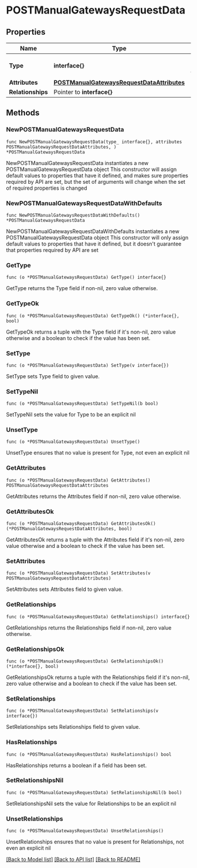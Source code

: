 # POSTManualGatewaysRequestData

## Properties

Name | Type | Description | Notes
------------ | ------------- | ------------- | -------------
**Type** | **interface{}** | The resource&#39;s type | 
**Attributes** | [**POSTManualGatewaysRequestDataAttributes**](POSTManualGatewaysRequestDataAttributes.md) |  | 
**Relationships** | Pointer to **interface{}** |  | [optional] 

## Methods

### NewPOSTManualGatewaysRequestData

`func NewPOSTManualGatewaysRequestData(type_ interface{}, attributes POSTManualGatewaysRequestDataAttributes, ) *POSTManualGatewaysRequestData`

NewPOSTManualGatewaysRequestData instantiates a new POSTManualGatewaysRequestData object
This constructor will assign default values to properties that have it defined,
and makes sure properties required by API are set, but the set of arguments
will change when the set of required properties is changed

### NewPOSTManualGatewaysRequestDataWithDefaults

`func NewPOSTManualGatewaysRequestDataWithDefaults() *POSTManualGatewaysRequestData`

NewPOSTManualGatewaysRequestDataWithDefaults instantiates a new POSTManualGatewaysRequestData object
This constructor will only assign default values to properties that have it defined,
but it doesn't guarantee that properties required by API are set

### GetType

`func (o *POSTManualGatewaysRequestData) GetType() interface{}`

GetType returns the Type field if non-nil, zero value otherwise.

### GetTypeOk

`func (o *POSTManualGatewaysRequestData) GetTypeOk() (*interface{}, bool)`

GetTypeOk returns a tuple with the Type field if it's non-nil, zero value otherwise
and a boolean to check if the value has been set.

### SetType

`func (o *POSTManualGatewaysRequestData) SetType(v interface{})`

SetType sets Type field to given value.


### SetTypeNil

`func (o *POSTManualGatewaysRequestData) SetTypeNil(b bool)`

 SetTypeNil sets the value for Type to be an explicit nil

### UnsetType
`func (o *POSTManualGatewaysRequestData) UnsetType()`

UnsetType ensures that no value is present for Type, not even an explicit nil
### GetAttributes

`func (o *POSTManualGatewaysRequestData) GetAttributes() POSTManualGatewaysRequestDataAttributes`

GetAttributes returns the Attributes field if non-nil, zero value otherwise.

### GetAttributesOk

`func (o *POSTManualGatewaysRequestData) GetAttributesOk() (*POSTManualGatewaysRequestDataAttributes, bool)`

GetAttributesOk returns a tuple with the Attributes field if it's non-nil, zero value otherwise
and a boolean to check if the value has been set.

### SetAttributes

`func (o *POSTManualGatewaysRequestData) SetAttributes(v POSTManualGatewaysRequestDataAttributes)`

SetAttributes sets Attributes field to given value.


### GetRelationships

`func (o *POSTManualGatewaysRequestData) GetRelationships() interface{}`

GetRelationships returns the Relationships field if non-nil, zero value otherwise.

### GetRelationshipsOk

`func (o *POSTManualGatewaysRequestData) GetRelationshipsOk() (*interface{}, bool)`

GetRelationshipsOk returns a tuple with the Relationships field if it's non-nil, zero value otherwise
and a boolean to check if the value has been set.

### SetRelationships

`func (o *POSTManualGatewaysRequestData) SetRelationships(v interface{})`

SetRelationships sets Relationships field to given value.

### HasRelationships

`func (o *POSTManualGatewaysRequestData) HasRelationships() bool`

HasRelationships returns a boolean if a field has been set.

### SetRelationshipsNil

`func (o *POSTManualGatewaysRequestData) SetRelationshipsNil(b bool)`

 SetRelationshipsNil sets the value for Relationships to be an explicit nil

### UnsetRelationships
`func (o *POSTManualGatewaysRequestData) UnsetRelationships()`

UnsetRelationships ensures that no value is present for Relationships, not even an explicit nil

[[Back to Model list]](../README.md#documentation-for-models) [[Back to API list]](../README.md#documentation-for-api-endpoints) [[Back to README]](../README.md)


